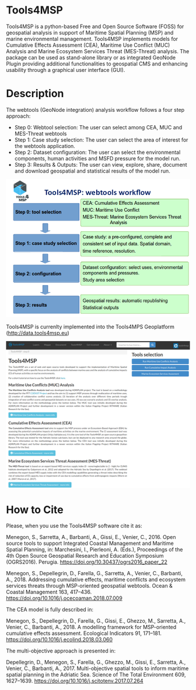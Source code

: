 Tools4MSP
=========

Tools4MSP is a python-based Free and Open Source Software (FOSS) for
geospatial analysis in support of Maritime Spatial Planning (MSP) and
marine environmental management. Tools4MSP implements models for
Cumulative Effects Assessment (CEA), Maritime Use Conflict (MUC)
Analysis and Marine Ecosystem Services Threat (MES-Threat) analysis.
The package can be used as stand-alone library or as integrated
GeoNode Plugin providing additional functionalities to geospatial CMS
and enhancing usability through a graphical user interface (GUI).


Description
===========

The webtools (GeoNode integration) analysis workflow follows a four step approach:

* Step 0: Webtool selection: The user can select among CEA, MUC and
  MES-Threat webtools
* Step 1: Case study selection: The user can select the area of
  interest for the webtools application.
* Step 2: Dataset configuration: The user can select the environmental
  components, human activities and MSFD pressure for the model run.
* Step 3: Results & Outputs: The user can view, explore, share,
  document and download geospatial and statistical results of the
  model run.

![Alt text](/docs/images/tools4msp_workflow.png?raw=true "Tools4MSP workflow")


Tools4MSP is currenlty implemented into the Tools4MPS Geoplatform (http://data.tools4msp.eu)

![Alt text](/docs/images/tools4msp_index.png?raw=true "Tools4MSP GUI")


How to Cite
===========
Please, when you use the Tools4MSP software cite it as:

Menegon, S., Sarretta, A., Barbanti, A., Gissi, E., Venier, C., 2016. Open source tools to support Integrated Coastal Management and Maritime Spatial Planning, in: Marchesini, I., Pierleoni, A. (Eds.), Proceedings of the 4th Open Source Geospatial Research and Education Symposium (OGRS2016). Perugia. https://doi.org/10.30437/ogrs2016_paper_22

Menegon, S., Depellegrin, D., Farella, G., Sarretta, A., Venier, C., Barbanti, A., 2018. Addressing cumulative effects, maritime conflicts and ecosystem services threats through MSP-oriented geospatial webtools. Ocean & Coastal Management 163, 417–436. https://doi.org/10.1016/j.ocecoaman.2018.07.009

The CEA model is fully described in:

Menegon, S., Depellegrin, D., Farella, G., Gissi, E., Ghezzo,
M., Sarretta, A., Venier, C., Barbanti, A., 2018. A modelling
framework for MSP-oriented cumulative effects assessment. Ecological
Indicators 91, 171–181. https://doi.org/10.1016/j.ecolind.2018.03.060

The multi-objective approach is presented in:

Depellegrin, D., Menegon, S., Farella,
G., Ghezzo, M., Gissi, E., Sarretta, A., Venier, C., Barbanti,
A., 2017. Multi-objective spatial tools to inform maritime spatial
planning in the Adriatic Sea. Science of The Total Environment 609,
1627–1639. https://doi.org/10.1016/j.scitotenv.2017.07.264

